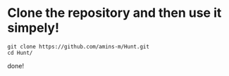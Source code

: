 # Clone the repository and then use it simpely!
```
git clone https://github.com/amins-m/Hunt.git
cd Hunt/
```
done!
